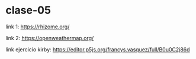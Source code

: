 # clase-05

link 1: <https://rhizome.org/></p>
link 2: <https://openweathermap.org/></p>
link ejercicio kirby: <https://editor.p5js.org/francys.vasquez/full/B0u0C2j86d></p>
